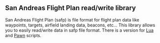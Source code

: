 ## San Andreas Flight Plan read/write library
San Andreas Flight Plan (safp) is file format for flight plan data like waypoints, targets, airfield landing data, beacons, etc... 
This library allows you to easily read/write data in safp file format. There is a version for [Lua](https://github.com/d7KrEoL/safp/tree/main/SAMP%20Lua) and [Pawn](https://github.com/d7KrEoL/safp/tree/main/Pawn) scripts.

